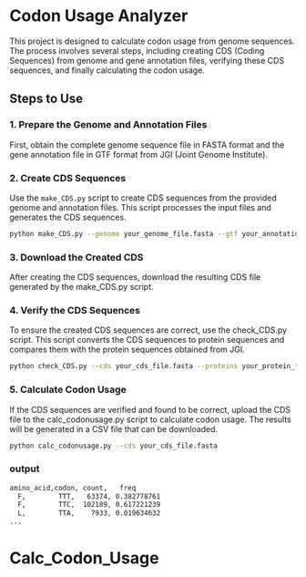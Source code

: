 # Codon Usage Analyzer

This project is designed to calculate codon usage from genome sequences. The process involves several steps, including creating CDS (Coding Sequences) from genome and gene annotation files, verifying these CDS sequences, and finally calculating the codon usage.

## Steps to Use

### 1. Prepare the Genome and Annotation Files
First, obtain the complete genome sequence file in FASTA format and the gene annotation file in GTF format from JGI (Joint Genome Institute).

### 2. Create CDS Sequences
Use the `make_CDS.py` script to create CDS sequences from the provided genome and annotation files. This script processes the input files and generates the CDS sequences.

```bash
python make_CDS.py --genome your_genome_file.fasta --gtf your_annotation_file.gtf
```
### 3. Download the Created CDS
After creating the CDS sequences, download the resulting CDS file generated by the make_CDS.py script.

### 4. Verify the CDS Sequences
To ensure the created CDS sequences are correct, use the check_CDS.py script. This script converts the CDS sequences to protein sequences and compares them with the protein sequences obtained from JGI.

```bash
python check_CDS.py --cds your_cds_file.fasta --proteins your_protein_file.fasta
```

### 5. Calculate Codon Usage
If the CDS sequences are verified and found to be correct, upload the CDS file to the calc_codonusage.py script to calculate codon usage. The results will be generated in a CSV file that can be downloaded.
```bash
python calc_codonusage.py --cds your_cds_file.fasta
```

### output
```bash
amino_acid,codon, count,   freq
  F,        TTT,   63374, 0.382778761
  F,        TTC,  102189, 0.617221239
  L,        TTA,    7933, 0.019634632
...
```
# Calc_Codon_Usage

